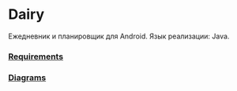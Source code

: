 # Dairy

Ежедневник и планировщик для Android. Язык реализации: Java.

### [Requirements](https://github.com/TomOlga/Dairy/blob/master/Documents/Requirements/Requirements.md)

### [Diagrams](https://github.com/TomOlga/Dairy/blob/master/Documents/Diagrams/README.md)
